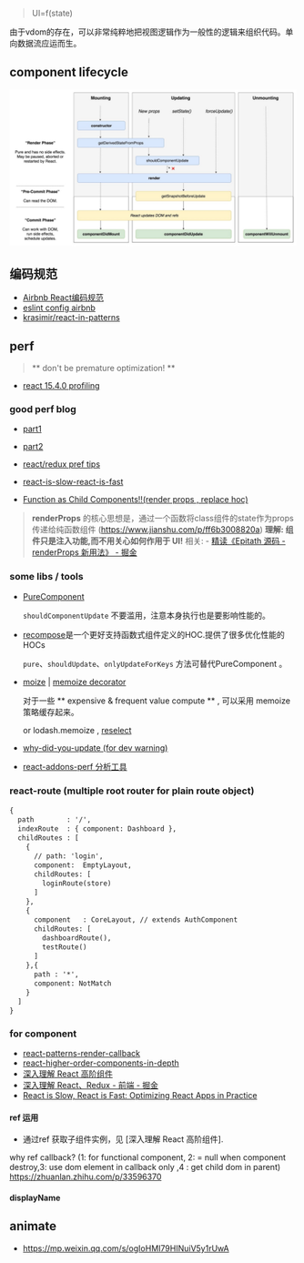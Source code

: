 > UI=f(state)

由于vdom的存在，可以非常纯粹地把视图逻辑作为一般性的逻辑来组织代码。单向数据流应运而生。

## component lifecycle
![](2018-10-22-15-11-41.png)

## 编码规范

- [Airbnb React编码规范](https://zhuanlan.zhihu.com/p/20616464)
- [eslint config airbnb](https://github.com/airbnb/javascript/tree/master/packages/eslint-config-airbnb)
- [krasimir/react-in-patterns](https://github.com/krasimir/react-in-patterns)


## perf

> ** don't be premature optimization! **

- [react 15.4.0 profiling](https://facebook.github.io/react/blog/2016/11/16/react-v15.4.0.html#profiling-components-with-chrome-timeline)

### good perf blog

- [part1](http://benchling.engineering/performance-engineering-with-react/)
- [part2](http://benchling.engineering/deep-dive-react-perf-debugging/)

- [react/redux pref tips](https://medium.com/@arikmaor/react-redux-performance-tuning-tips-cef1a6c50759)
- [react-is-slow-react-is-fast](https://marmelab.com/blog/2017/02/06/react-is-slow-react-is-fast.html)
- [Function as Child Components!!(render props , replace hoc)](https://m.okjike.com/messages/5a843f1924b3cd00119a6ea3?username=9b5080c9-39df-4b6c-be7f-92a9b48872f0)

> **renderProps** 的核心思想是，通过一个函数将class组件的state作为props传递给纯函数组件 (https://www.jianshu.com/p/ff6b3008820a)
> **理解: 组件只是注入功能,而不用关心如何作用于 UI!**
> 相关: - [精读《Epitath 源码 - renderProps 新用法》 - 掘金](https://juejin.im/post/5bc3ed11e51d450e452aff73)


### some libs / tools

  - [PureComponent]()

    `shouldComponentUpdate` 不要滥用，注意本身执行也是要影响性能的。

  - [recompose](https://github.com/acdlite/recompose)是一个更好支持函数式组件定义的HOC.提供了很多优化性能的HOCs

    `pure`、`shouldUpdate`、`onlyUpdateForKeys` 方法可替代PureComponent 。

  - [moize](https://github.com/planttheidea/moize#usage-with-functional-react-components) | [memoize decorator](https://github.com/andreypopp/memoize-decorator)

    对于一些 ** expensive & frequent value compute ** , 可以采用 memoize 策略缓存起来。

    or  lodash.memoize , [reselect]()


  - [why-did-you-update (for dev warning)](https://github.com/garbles/why-did-you-update)

  - [react-addons-perf 分析工具](https://facebook.github.io/react/docs/perf.html)


### react-route  (multiple root router for plain route object)

```
{
  path        : '/',
  indexRoute  : { component: Dashboard },
  childRoutes : [
    {
      // path: 'login',
      component:  EmptyLayout,
      childRoutes: [
        loginRoute(store)
      ]
    },
    {
      component   : CoreLayout, // extends AuthComponent
      childRoutes: [
        dashboardRoute(),
        testRoute()
      ]
    },{
      path : '*',
      component: NotMatch
    }
  ]
}
```


### for component

- [react-patterns-render-callback](https://leoasis.github.io/posts/2017/03/27/react-patterns-render-callback)
- [react-higher-order-components-in-depth](https://medium.com/@franleplant/react-higher-order-components-in-depth-cf9032ee6c3e)
- [深入理解 React 高阶组件](https://mp.weixin.qq.com/s?__biz=MzAwNTAzMjcxNg==&mid=2651424813&idx=1&sn=71407be9eba05e951d8731e29dc82154&chksm=80dff64eb7a87f588c9170ce9b3ff7d3ae8c081fe841c3c2cde193a14e36e739aa5bbd7a53f6&mpshare=1&scene=1&srcid=0112FGt5IqX01nKgBqk7D1YY&key=de9885d92edfb0d73d7d79564c0ca2f1303ed4ea9cf995ed2df14d37b5931b5e4a76e5cae1c2de187380ebbdb79302459e0a81c00980905659fe50e6c2af72c8ee4558a1cda2b2997c3a8f0677c48ea5&ascene=0&uin=MjA0ODAxOTEwMw%3D%3D&devicetype=iMac+MacBookPro12%2C1+OSX+OSX+10.12.2+build(16C67)&version=12010210&nettype=WIFI&fontScale=100&pass_ticket=AXtjIp9xosyMvsOYoXCvywGQhDuBDUj4cNfGNkV5%2FEUcfgFq0r%2BR%2Bx8gdmvSn86k)
- [深入理解 React、Redux - 前端 - 掘金](https://juejin.im/entry/56ea5f24731956005d029ca6)
- [React is Slow, React is Fast: Optimizing React Apps in Practice](https://marmelab.com/blog/2017/02/06/react-is-slow-react-is-fast.html)

#### ref 运用

- 通过ref 获取子组件实例，见 [深入理解 React 高阶组件].

 why ref callback? (1: for  functional component, 2: = null  when component destroy,3: use dom element in callback only ,4 : get child dom in parent)
 https://zhuanlan.zhihu.com/p/33596370



#### displayName



## animate

- https://mp.weixin.qq.com/s/ogIoHMI79HINuiV5y1rUwA



